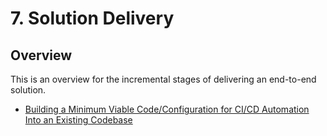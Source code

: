 # 7. Solution Delivery

## Overview

This is an overview for the incremental stages of delivering
an end-to-end solution.

- [Building a Minimum Viable Code/Configuration for CI/CD Automation Into an Existing Codebase](min-viable-code.md)
